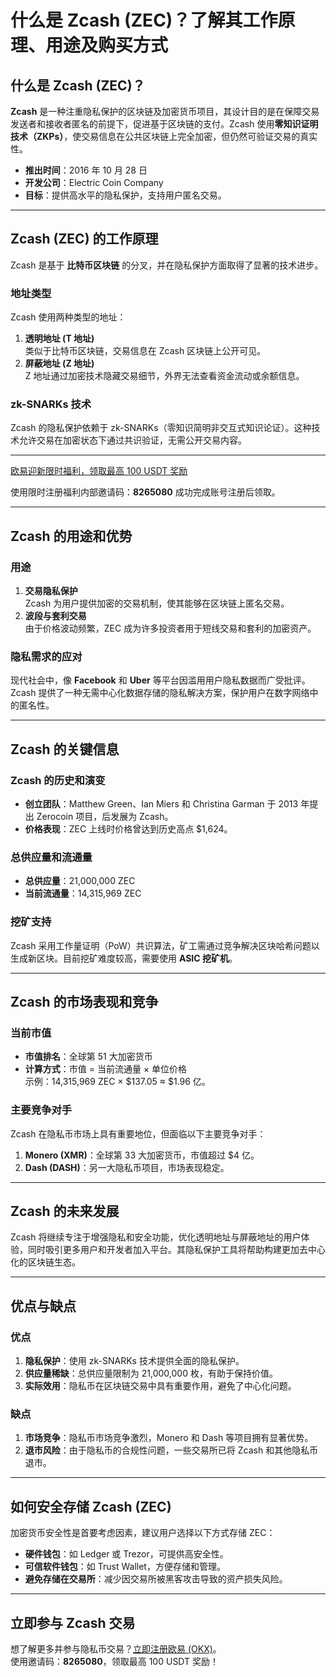 # 什么是 Zcash (ZEC)？了解其工作原理、用途及购买方式



## 什么是 Zcash (ZEC)？

**Zcash** 是一种注重隐私保护的区块链及加密货币项目，其设计目的是在保障交易发送者和接收者匿名的前提下，促进基于区块链的支付。Zcash 使用**零知识证明技术（ZKPs）**，使交易信息在公共区块链上完全加密，但仍然可验证交易的真实性。

- **推出时间**：2016 年 10 月 28 日  
- **开发公司**：Electric Coin Company  
- **目标**：提供高水平的隐私保护，支持用户匿名交易。

---

## Zcash (ZEC) 的工作原理

Zcash 是基于 **比特币区块链** 的分叉，并在隐私保护方面取得了显著的技术进步。

### 地址类型
Zcash 使用两种类型的地址：
1. **透明地址 (T 地址)**  
   类似于比特币区块链，交易信息在 Zcash 区块链上公开可见。
2. **屏蔽地址 (Z 地址)**  
   Z 地址通过加密技术隐藏交易细节，外界无法查看资金流动或余额信息。

### zk-SNARKs 技术
Zcash 的隐私保护依赖于 zk-SNARKs（零知识简明非交互式知识论证）。这种技术允许交易在加密状态下通过共识验证，无需公开交易内容。

---
[欧易迎新限时福利，领取最高 100 USDT 奖励](https://bit.ly/OKXe)  

使用限时注册福利内部邀请码：**8265080** 成功完成账号注册后领取。

---
## Zcash 的用途和优势

### 用途
1. **交易隐私保护**  
   Zcash 为用户提供加密的交易机制，使其能够在区块链上匿名交易。
2. **波段与套利交易**  
   由于价格波动频繁，ZEC 成为许多投资者用于短线交易和套利的加密资产。

### 隐私需求的应对
现代社会中，像 **Facebook** 和 **Uber** 等平台因滥用用户隐私数据而广受批评。Zcash 提供了一种无需中心化数据存储的隐私解决方案，保护用户在数字网络中的匿名性。

---

## Zcash 的关键信息

### Zcash 的历史和演变
- **创立团队**：Matthew Green、Ian Miers 和 Christina Garman 于 2013 年提出 Zerocoin 项目，后发展为 Zcash。  
- **价格表现**：ZEC 上线时价格曾达到历史高点 $1,624。

### 总供应量和流通量
- **总供应量**：21,000,000 ZEC  
- **当前流通量**：14,315,969 ZEC

### 挖矿支持
Zcash 采用工作量证明（PoW）共识算法，矿工需通过竞争解决区块哈希问题以生成新区块。目前挖矿难度较高，需要使用 **ASIC 挖矿机**。

---

## Zcash 的市场表现和竞争

### 当前市值
- **市值排名**：全球第 51 大加密货币  
- **计算方式**：市值 = 当前流通量 × 单位价格  
  示例：14,315,969 ZEC × $137.05 ≈ $1.96 亿。

### 主要竞争对手
Zcash 在隐私币市场上具有重要地位，但面临以下主要竞争对手：
1. **Monero (XMR)**：全球第 33 大加密货币，市值超过 $4 亿。  
2. **Dash (DASH)**：另一大隐私币项目，市场表现稳定。

---

## Zcash 的未来发展

Zcash 将继续专注于增强隐私和安全功能，优化透明地址与屏蔽地址的用户体验，同时吸引更多用户和开发者加入平台。其隐私保护工具将帮助构建更加去中心化的区块链生态。

---

## 优点与缺点

### 优点
1. **隐私保护**：使用 zk-SNARKs 技术提供全面的隐私保护。  
2. **供应量稀缺**：总供应量限制为 21,000,000 枚，有助于保持价值。  
3. **实际效用**：隐私币在区块链交易中具有重要作用，避免了中心化问题。

### 缺点
1. **市场竞争**：隐私币市场竞争激烈，Monero 和 Dash 等项目拥有显著优势。  
2. **退市风险**：由于隐私币的合规性问题，一些交易所已将 Zcash 和其他隐私币退市。

---

## 如何安全存储 Zcash (ZEC)

加密货币安全性是首要考虑因素，建议用户选择以下方式存储 ZEC：
- **硬件钱包**：如 Ledger 或 Trezor，可提供高安全性。  
- **可信软件钱包**：如 Trust Wallet，方便存储和管理。  
- **避免存储在交易所**：减少因交易所被黑客攻击导致的资产损失风险。

---

## 立即参与 Zcash 交易

想了解更多并参与隐私币交易？[立即注册欧易 (OKX)](https://bit.ly/OKXe)。  
使用邀请码：**8265080**，领取最高 100 USDT 奖励！

